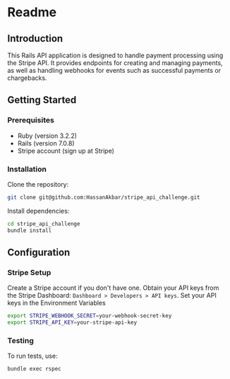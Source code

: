 # Readme

## Introduction

This Rails API application is designed to handle payment processing using the Stripe API. It provides endpoints for creating and managing payments, as well as handling webhooks for events such as successful payments or chargebacks.

## Getting Started

### Prerequisites

* Ruby (version 3.2.2)
* Rails (version 7.0.8)
* Stripe account (sign up at Stripe)

### Installation

Clone the repository:
```bash
git clone git@github.com:HassanAkbar/stripe_api_challenge.git
```

Install dependencies:
```bash
cd stripe_api_challenge
bundle install
```

## Configuration

### Stripe Setup
Create a Stripe account if you don't have one.
Obtain your API keys from the Stripe Dashboard: `Dashboard > Developers > API keys`.
Set your API keys in the Environment Variables

```bash
export STRIPE_WEBHOOK_SECRET=your-webhook-secret-key
export STRIPE_API_KEY=your-stripe-api-key
```

### Testing

To run tests, use:

```bash
bundle exec rspec
```
